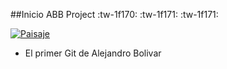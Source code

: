 ##Inicio ABB Project
:tw-1f170: :tw-1f171: :tw-1f171:

[![Paisaje](https://cdn.pixabay.com/photo/2015/12/01/20/28/forest-1072828_960_720.jpg "Paisaje")](https://cdn.pixabay.com/photo/2015/12/01/20/28/forest-1072828_960_720.jpg "Paisaje")

- El primer Git de Alejandro Bolivar